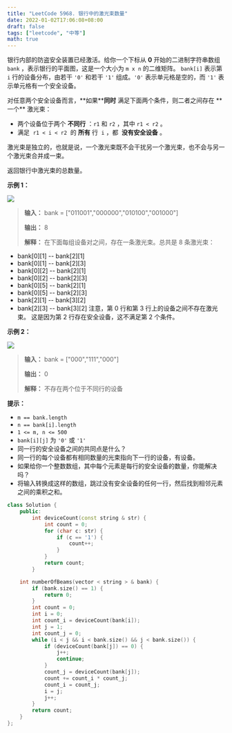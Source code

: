 ```yaml
---
title: "LeetCode 5968. 银行中的激光束数量"
date: 2022-01-02T17:06:08+08:00
draft: false
tags: ["leetcode", "中等"]
math: true
---
```


银行内部的防盗安全装置已经激活。给你一个下标从 **0** 开始的二进制字符串数组 `bank` ，表示银行的平面图，这是一个大小为 `m x n` 的二维矩阵。 `bank[i]` 表示第 `i` 行的设备分布，由若干 `'0'` 和若干 `'1'` 组成。`'0'` 表示单元格是空的，而 `'1'` 表示单元格有一个安全设备。

对任意两个安全设备而言，**如果\*\***同时** 满足下面两个条件，则二者之间存在 **一个\*\* 激光束：

- 两个设备位于两个 **不同行** ：`r1` 和 `r2` ，其中 `r1 < r2` 。
- 满足  `r1 < i < r2`  的 **所有** 行  `i` ，都  **没有安全设备** 。

激光束是独立的，也就是说，一个激光束既不会干扰另一个激光束，也不会与另一个激光束合并成一束。

返回银行中激光束的总数量。

<!--more-->

**示例 1：**

![](https://tategotoazarasi.github.io/images/laser1.jpg)

> **输入：** bank = ["011001","000000","010100","001000"]
> 
> **输出：** 8
> 
> **解释：** 在下面每组设备对之间，存在一条激光束。总共是 8 条激光束：

- bank[0][1] -- bank[2][1]
- bank[0][1] -- bank[2][3]
- bank[0][2] -- bank[2][1]
- bank[0][2] -- bank[2][3]
- bank[0][5] -- bank[2][1]
- bank[0][5] -- bank[2][3]
- bank[2][1] -- bank[3][2]
- bank[2][3] -- bank[3][2]
  注意，第 0 行和第 3 行上的设备之间不存在激光束。
  这是因为第 2 行存在安全设备，这不满足第 2 个条件。

**示例 2：**

![](https://assets.leetcode.com/uploads/2021/12/24/laser2.jpg)

> **输入：** bank = ["000","111","000"]
> 
> **输出：** 0
> 
> **解释：** 不存在两个位于不同行的设备

**提示：**

- `m == bank.length`
- `n == bank[i].length`
- `1 <= m, n <= 500`
- `bank[i][j]` 为 `'0'` 或 `'1'`
- 同一行的安全设备之间的共同点是什么？
- 同一行的每个设备都有相同数量的光束指向下一行的设备，有设备。
- 如果给你一个整数数组，其中每个元素是每行的安全设备的数量，你能解决吗？
- 将输入转换成这样的数组，跳过没有安全设备的任何一行，然后找到相邻元素之间的乘积之和。

```cpp
class Solution {
    public:
        int deviceCount(const string & str) {
            int count = 0;
            for (char c: str) {
                if (c == '1') {
                    count++;
                }
            }
            return count;
        }

    int numberOfBeams(vector < string > & bank) {
        if (bank.size() == 1) {
            return 0;
        }
        int count = 0;
        int i = 0;
        int count_i = deviceCount(bank[i]);
        int j = 1;
        int count_j = 0;
        while (i < j && i < bank.size() && j < bank.size()) {
            if (deviceCount(bank[j]) == 0) {
                j++;
                continue;
            }
            count_j = deviceCount(bank[j]);
            count += count_i * count_j;
            count_i = count_j;
            i = j;
            j++;
        }
        return count;
    }
};
```

